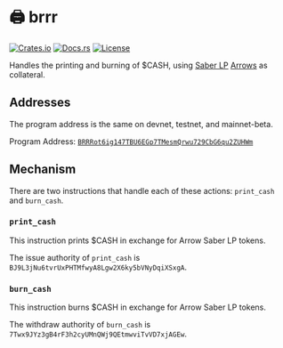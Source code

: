 # 🖨 brrr

[![Crates.io](https://img.shields.io/crates/v/brrr)](https://crates.io/crates/brrr)
[![Docs.rs](https://docs.rs/brrr/badge.svg)](https://docs.rs/brrr)
[![License](https://img.shields.io/badge/license-AGPL)](https://github.com/CashioApp/cashio/blob/master/LICENSE.txt)

Handles the printing and burning of $CASH, using [Saber LP](https://saber.so) [Arrows](https://arrowprotocol.com) as collateral.

## Addresses

The program address is the same on devnet, testnet, and mainnet-beta.

Program Address: [`BRRRot6ig147TBU6EGp7TMesmQrwu729CbG6qu2ZUHWm`](https://explorer.solana.com/address/BRRRot6ig147TBU6EGp7TMesmQrwu729CbG6qu2ZUHWm)

## Mechanism

There are two instructions that handle each of these actions: `print_cash` and `burn_cash`.

### `print_cash`

This instruction prints $CASH in exchange for Arrow Saber LP tokens.

The issue authority of `print_cash` is `BJ9L3jNu6tvrUxPHTMfwyA8Lgw2X6ky5bVNyDqiXSxgA`.

### `burn_cash`

This instruction burns $CASH in exchange for Arrow Saber LP tokens.

The withdraw authority of `burn_cash` is `7Twx9JYz3gB4rF3h2cyUMnQWj9QEtmwviTvVD7xjAGEw`.
